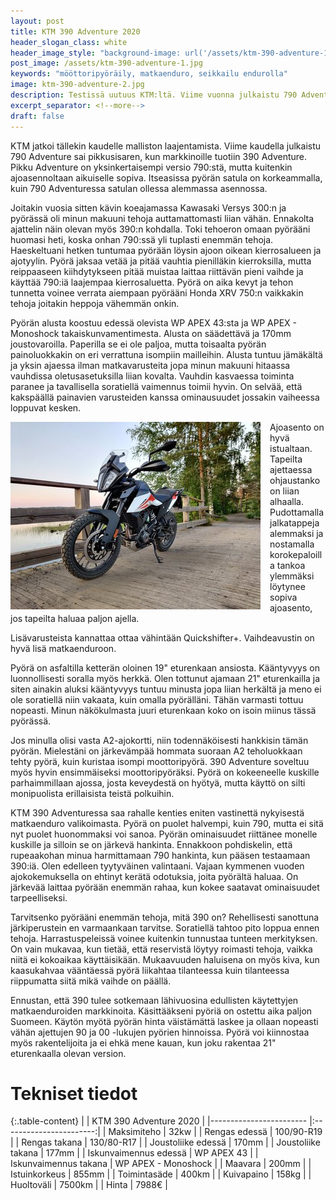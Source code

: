```yaml
---
layout: post
title: KTM 390 Adventure 2020
header_slogan_class: white
header_image_style: "background-image: url('/assets/ktm-390-adventure-1.jpg'); @media (min-width: 1062px) {background-position: center bottom;}"
post_image: /assets/ktm-390-adventure-1.jpg
keywords: "mööttoripyöräily, matkaenduro, seikkailu endurolla"
image: ktm-390-adventure-2.jpg
description: Testissä uutuus KTM:ltä. Viime vuonna julkaistu 790 Adventure sai pikkuveljen, kun KTM julkaisi tälle vuodelle uuden 390 Adventure mallin.
excerpt_separator: <!--more-->
draft: false
---
```


KTM jatkoi tällekin kaudelle malliston laajentamista. Viime kaudella 
julkaistu 790 Adventure sai pikkusisaren, kun markkinoille tuotiin 390 
Adventure. Pikku Adventure on yksinkertaisempi versio 790:stä, mutta 
kuitenkin ajoasennoltaan aikuiselle sopiva. Itseasissa pyörän satula on 
korkeammalla, kuin 790 Adventuressa satulan ollessa alemmassa asennossa.
<!--more-->

Joitakin vuosia sitten kävin koeajamassa Kawasaki Versys 300:n ja 
pyörässä oli minun makuuni tehoja auttamattomasti liian vähän. Ennakolta 
ajattelin näin olevan myös 390:n kohdalla. Toki tehoeron omaan pyörääni 
huomasi heti, koska onhan 790:ssä yli tuplasti enemmän tehoja. 
Haeskeltuani hetken tuntumaa pyörään löysin ajoon oikean kierrosalueen 
ja ajotyylin. Pyörä jaksaa vetää ja pitää vauhtia pienilläkin 
kierroksilla, mutta reippaaseen kiihdytykseen pitää muistaa laittaa 
riittävän pieni vaihde ja käyttää 790:iä laajempaa kierrosaluetta. Pyörä 
on aika kevyt ja tehon tunnetta voinee verrata aiempaan pyörääni Honda 
XRV 750:n vaikkakin tehoja joitakin heppoja vähemmän onkin.

Pyörän alusta koostuu edessä olevista WP APEX 43:sta ja WP APEX - 
Monoshock takaiskunvamentimesta. Alusta on säädettävä ja 170mm 
joustovaroilla. Paperilla se ei ole paljoa, mutta toisaalta pyörän 
painoluokkakin on eri verrattuna isompiin mailleihin. Alusta tuntuu 
jämäkältä ja yksin ajaessa ilman matkavarusteita jopa minun makuuni 
hitaassa vauhdissa oletusasetuksilla liian kovalta. Vauhdin kasvaessa 
toiminta paranee ja tavallisella soratiellä vaimennus toimii hyvin. 
On selvää, että kakspäällä painavien varusteiden kanssa ominausuudet 
jossakin vaiheessa loppuvat kesken. 


<img src="/assets/ktm-390-adventure-2.jpg" style="float: left; padding-right: 15px;" />

Ajoasento on hyvä istualtaan. Tapeilta ajettaessa ohjaustanko on 
liian alhaalla. Pudottamalla jalkatappeja alemmaksi ja 
nostamalla korokepaloilla tankoa ylemmäksi löytynee sopiva ajoasento, 
jos tapeilta haluaa paljon ajella.

Lisävarusteista kannattaa ottaa vähintään Quickshifter+. Vaihdeavustin 
on hyvä lisä matkaenduroon.

Pyörä on asfaltilla ketterän oloinen 19" eturenkaan ansiosta. Kääntyvyys 
on luonnollisesti soralla myös herkkä. Olen tottunut ajamaan 21" 
eturenkailla ja siten ainakin aluksi kääntyvyys tuntuu minusta jopa 
liian herkältä ja meno ei ole soratiellä niin vakaata, kuin omalla 
pyörälläni. Tähän varmasti tottuu nopeasti. Minun näkökulmasta 
juuri eturenkaan koko on isoin miinus tässä pyörässä.

Jos minulla olisi vasta A2-ajokortti, niin todennäköisesti hankkisin 
tämän pyörän. Mielestäni on järkevämpää hommata suoraan A2 teholuokkaan 
tehty 
pyörä, kuin kuristaa isompi moottoripyörä. 390 Adventure soveltuu 
myös hyvin ensimmäiseksi moottoripyöräksi. Pyörä on 
kokeeneelle kuskille parhaimmillaan ajossa, josta keveydestä 
on hyötyä, mutta käyttö on silti monipuolista erillaisista teistä 
polkuihin.

KTM 390 Adventuressa saa rahalle kenties eniten vastinettä nykyisestä 
matkaenduro valikoimasta. Pyörä on puolet halvempi, kuin 790, mutta ei 
sitä nyt puolet huonommaksi voi sanoa. Pyörän ominaisuudet riittänee 
monelle kuskille ja silloin se on järkevä hankinta. Ennakkoon 
pohdiskelin, että rupeaakohan minua harmittamaan 790 hankinta, kun 
pääsen testaamaan 390:iä. Olen edelleen tyytyväinen valintaani. Vajaan 
kymmenen vuoden ajokokemuksella on ehtinyt kerätä odotuksia, joita 
pyörältä haluaa. On järkevää laittaa pyörään enemmän rahaa, kun kokee 
saatavat ominaisuudet tarpeelliseksi.

Tarvitsenko pyörääni enemmän tehoja, mitä 390 on? Rehellisesti sanottuna 
järkiperustein en varmaankaan tarvitse. Soratiellä 
tahtoo pito loppua ennen tehoja. Harrastuspeleissä voinee 
kuitenkin tunnustaa tunteen merkityksen. On vain mukavaa, kun tietää, 
että reservistä löytyy roimasti tehoja, vaikka niitä ei kokoaikaa 
käyttäisikään. Mukaavuuden haluisena on myös kiva, kun kaasukahvaa 
vääntäessä pyörä liikahtaa tilanteessa kuin tilanteessa riippumatta 
siitä mikä vaihde on päällä.

Ennustan, että 390 tulee sotkemaan lähivuosina edullisten 
käytettyjen matkaenduroiden markkinoita. Käsittääkseni pyöriä on ostettu 
aika paljon Suomeen. Käytön myötä pyörän hinta väistämättä laskee ja 
ollaan nopeasti vähän ajettujen 90 ja 00 -lukujen pyörien hinnoissa. 
Pyörä voi kiinnostaa myös rakentelijoita ja ei ehkä mene kauan, kun joku 
rakentaa 21" eturenkaalla olevan version.


# Tekniset tiedot

{:.table-content}
|                         | KTM 390 Adventure 2020  |
|------------------------ |:-----------------------:|
| Maksimiteho             |  32kw                   |
| Rengas edessä           |  100/90-R19             |
| Rengas takana           |  130/80-R17             |
| Joustoliike edessä      |  170mm                  |
| Joustoliike takana      |  177mm                  |
| Iskunvaimennus edessä   |  WP APEX 43             |
| Iskunvaimennus takana   |  WP APEX - Monoshock    |
| Maavara                 |  200mm                  |
| Istuinkorkeus           |  855mm                  |
| Toimintasäde            |  400km                  |
| Kuivapaino              |  158kg                  |
| Huoltoväli              |  7500km                 |
| Hinta                   |  7988€                  |

